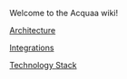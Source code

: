 Welcome to the Acquaa wiki!


[Architecture](https://github.com/acquaa-org/acquaa/wiki/Architecture)

[Integrations](https://github.com/acquaa-org/acquaa/wiki/Integrations)

[Technology Stack](https://github.com/acquaa-org/acquaa/wiki/Technology-Stack)
